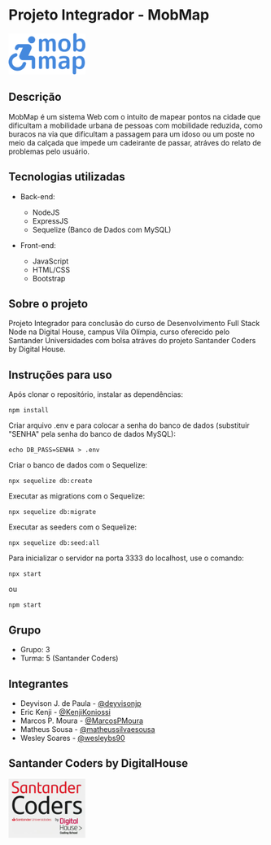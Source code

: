 # Projeto Integrador - MobMap

<img src="/public/images/wesley_logo_novo_azul.png" width="30%">

## Descrição

MobMap é um sistema Web com o intuito de mapear pontos na cidade que dificultam a mobilidade urbana de pessoas com mobilidade reduzida, como buracos na via que dificultam a passagem para um idoso ou um poste no meio da calçada que impede um cadeirante de passar, atráves do relato de problemas pelo usuário. 

## Tecnologias utilizadas

- Back-end:
	- NodeJS
	- ExpressJS
	- Sequelize (Banco de Dados com MySQL)

- Front-end:
	- JavaScript
	- HTML/CSS
	- Bootstrap

## Sobre o projeto

Projeto Integrador para conclusão do curso de Desenvolvimento Full Stack Node na Digital House, campus Vila Olímpia, curso oferecido pelo Santander Universidades com bolsa atráves do projeto Santander Coders by Digital House.

## Instruções para uso

Após clonar o repositório, instalar as dependências:
```
npm install
```

Criar arquivo .env e para colocar a senha do banco de dados (substituir "SENHA" pela senha do banco de dados MySQL):
```
echo DB_PASS=SENHA > .env
```

Criar o banco de dados com o Sequelize:
```
npx sequelize db:create
```

Executar as migrations com o Sequelize:
```
npx sequelize db:migrate
```

Executar as seeders com o Sequelize:
```
npx sequelize db:seed:all
```

Para inicializar o servidor na porta 3333 do localhost, use o comando:
```
npx start
```
ou
```
npm start
```

## Grupo

- Grupo: 3
- Turma: 5 (Santander Coders)

## Integrantes

- Deyvison J. de Paula - [@deyvisonjp](https://github.com/deyvisonjp)
- Eric Kenji - [@KenjiKoniossi](https://github.com/KenjiKoniossi)
- Marcos P. Moura - [@MarcosPMoura](https://github.com/MarcosPMoura)
- Matheus Sousa - [@matheussilvaesousa](https://github.com/matheussilvaesousa)
- Wesley Soares - [@wesleybs90](https://github.com/wesleybs90)

## Santander Coders by DigitalHouse

<img src="/public/images/logo_dh_grande.PNG" width="30%">